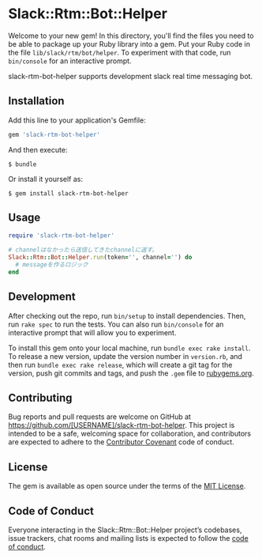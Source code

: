 # Slack::Rtm::Bot::Helper

Welcome to your new gem! In this directory, you'll find the files you need to be able to package up your Ruby library into a gem. Put your Ruby code in the file `lib/slack/rtm/bot/helper`. To experiment with that code, run `bin/console` for an interactive prompt.

slack-rtm-bot-helper supports development slack real time messaging bot.

## Installation

Add this line to your application's Gemfile:

```ruby
gem 'slack-rtm-bot-helper'
```

And then execute:

    $ bundle

Or install it yourself as:

    $ gem install slack-rtm-bot-helper

## Usage

```rb
require 'slack-rtm-bot-helper'

# channelはなかったら送信してきたchannelに返す。
Slack::Rtm::Bot::Helper.run(token='', channel='') do
  # messageを作るロジック
end
```

## Development

After checking out the repo, run `bin/setup` to install dependencies. Then, run `rake spec` to run the tests. You can also run `bin/console` for an interactive prompt that will allow you to experiment.

To install this gem onto your local machine, run `bundle exec rake install`. To release a new version, update the version number in `version.rb`, and then run `bundle exec rake release`, which will create a git tag for the version, push git commits and tags, and push the `.gem` file to [rubygems.org](https://rubygems.org).

## Contributing

Bug reports and pull requests are welcome on GitHub at https://github.com/[USERNAME]/slack-rtm-bot-helper. This project is intended to be a safe, welcoming space for collaboration, and contributors are expected to adhere to the [Contributor Covenant](http://contributor-covenant.org) code of conduct.

## License

The gem is available as open source under the terms of the [MIT License](http://opensource.org/licenses/MIT).

## Code of Conduct

Everyone interacting in the Slack::Rtm::Bot::Helper project’s codebases, issue trackers, chat rooms and mailing lists is expected to follow the [code of conduct](https://github.com/[USERNAME]/slack-rtm-bot-helper/blob/master/CODE_OF_CONDUCT.md).
